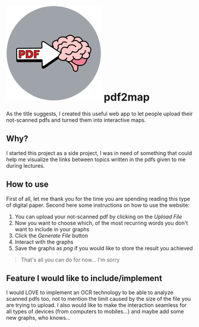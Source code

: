 # ![](./assets/favicon.png) pdf2map

As the title suggests, I created this useful web app to let people upload their not-scanned pdfs and turned them into interactive maps.

## Why?

I started this project as a side project, I was in need of something that could help me visualize the links between topics written in the pdfs given to me during lectures.

## How to use

First of all, let me thank you for the time you are spending reading this type of digital paper. Second here some instructions on how to use the website:
1. You can upload your not-scanned pdf by clicking on the *Upload File*
2. Now you want to choose which, of the most recurring words you don't want to include in your graphs
3. Click the *Generate File* button
4. Interact with the graphs
5. Save the graphs as *png* if you would like to store the result you achieved

> That's all you can do for now... I'm sorry

## Feature I would like to include/implement

I would LOVE to implement an OCR technology to be able to analyze scanned pdfs too, not to mention the limit caused by the size of the file you are trying to upload. I also would like to make the interaction seamless for all types of devices (from computers to mobiles...) and maybe add some new graphs, who knows... 

